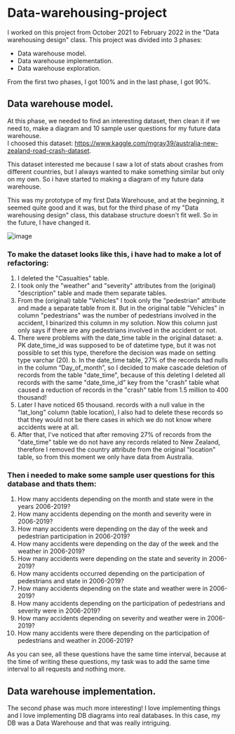 # Data-warehousing-project
I worked on this project from October 2021 to February 2022 in the "Data warehousing design" class. This project was divided into 3 phases:
-	Data warehouse model.
-	Data warehouse implementation.
-	Data warehouse exploration.

From the first two phases, I got 100% and in the last phase, I got 90%.
##	Data warehouse model.
At this phase, we needed to find an interesting dataset, then clean it if we need to, make a diagram and 10 sample user questions for my future data warehouse. 
<br/>I choosed this dataset: https://www.kaggle.com/mgray39/australia-new-zealand-road-crash-dataset.

This dataset interested me because I saw a lot of stats about crashes from different countries, but I always wanted to make something similar but only on my own. So i have started to making a diagram of my future data warehouse.

This was my prototype of my first Data Warehouse, and at the beginning, it seemed quite good and it was, but for the third phase of my "Data warehousing design" class, this database structure doesn't fit well. So in the future, I have changed it.

![image](https://user-images.githubusercontent.com/63752476/159497913-1604e053-73be-4b0a-825c-58fa8329c555.png)

### To make the dataset looks like this, i have had to make a lot of refactoring:

1. I deleted the "Casualties" table.
2. I took only the "weather" and  "severity" attributes from the (original) "description" table and made them separate tables.
3. From the (original) table "Vehicles" I took only the "pedestrian" attribute and made a separate table from it. But in the original table "Vehicles" in column "pedestrians" was the number of pedestrians involved in the accident,  I binarized this column in my solution. Now this column just only says if there are any pedestrians involved in the accident or not.
4. There were problems with the date_time table in the original dataset:
a. PK date_time_id was supposed to be of datetime type, but it was not possible to set this type, therefore the decision was made on setting type varchar (20).
b. In the date_time table, 27% of the records had nulls in the column “Day_of_month”, so I decided to make cascade deletion of records from the table "date_time", because of this deleting I deleted all records with the same "date_time_id" key from the "crash" table what caused a reduction of records in the "crash" table from 1.5 million to 400 thousand!
5. Later I have noticed 65 thousand. records with a null value in the "lat_long" column (table location), I also had to delete these records so that they would not be there cases in which we do not know where accidents were at all.
6. After that, I've noticed that after removing 27% of records from the "date_time" table we do not have any records related to New Zealand, therefore I removed the country attribute from the original "location" table, so from this moment we only have data from Australia.

### Then i needed to make some sample user questions for this database and thats them:

1. How many accidents depending on the month and state were in the years 2006-2019?
2. How many accidents depending on the month and severity were in 2006-2019?
3. How many accidents were depending on the day of the week and pedestrian participation in 2006-2019?
4. How many accidents were depending on the day of the week and the weather in 2006-2019?
5. How many accidents were depending on the state and severity in 2006-2019?
6. How many accidents occurred depending on the participation of pedestrians and state in 2006-2019?
7. How many accidents depending on the state and weather were in 2006-2019?
8. How many accidents depending on the participation of pedestrians and severity were in 2006-2019?
9. How many accidents depending on severity and weather were in 2006-2019?
10. How many accidents were there depending on the participation of pedestrians and weather in 2006-2019?

As you can see, all these questions have the same time interval, because at the time of writing these questions, my task was to add the same time interval to all requests and nothing more.

## Data warehouse implementation.
The second phase was much more interesting! I love implementing things and I love implementing DB diagrams into real databases. In this case, my DB was a Data Warehouse and that was really intriguing.




